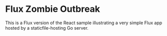 # Flux Zombie Outbreak

This is a Flux version of the React sample illustrating a very simple Flux app hosted by a staticfile-hosting Go server.
